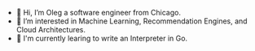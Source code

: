 - 👋 Hi, I’m Oleg a software engineer from Chicago.
- 👀 I’m interested in Machine Learning, Recommendation Engines, and Cloud Architectures. 
- 🌱 I'm currently learing to write an Interpreter in Go.

<!---
- 👋 Hi, I’m @himynameisoleg
- 👀 I’m interested in ...
- 🌱 I’m currently learning ...
- 💞️ I’m looking to collaborate on ...
- 📫 How to reach me ...

himynameisoleg/himynameisoleg is a ✨ special ✨ repository because its `README.md` (this file) appears on your GitHub profile.
You can click the Preview link to take a look at your changes.
--->
